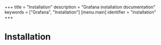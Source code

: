 +++
title = "Installation"
description = "Grafana installation documentation"
keywords = ["Grafana", "Installation"]
[menu.main]
identifier = "installation"
+++

# Installation
